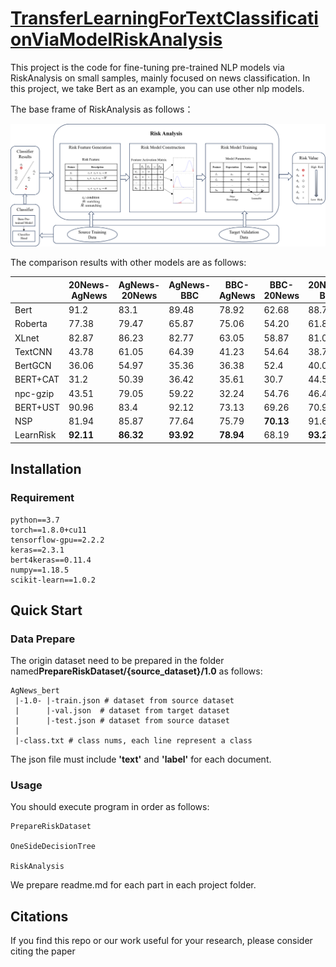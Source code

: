 # **[TransferLearningForTextClassificationViaModelRiskAnalysis](https://github.com/syjcomputer/RMTransfer)**

This project is the code for fine-tuning pre-trained NLP models via RiskAnalysis on small samples, mainly focused on news classification. In this project, we take Bert as an example, you can use other nlp models.

The base frame of RiskAnalysis as follows：

![risklearn](risklearn.png)

The comparison results with other models are as follows:

|           | 20News-AgNews | AgNews-20News | AgNews-BBC | BBC-AgNews | BBC-20News | 20News-BBC |
| --------- | ------------- | ------------- | ---------- | ---------- | ---------- | ---------- |
| Bert      | 91.2          | 83.1          | 89.48      | 78.92      | 62.68      | 88.75      |
| Roberta   | 77.38         | 79.47         | 65.87      | 75.06      | 54.20      | 61.8       |
| XLnet     | 82.87         | 86.23         | 82.77      | 63.05      | 58.87      | 81.06      |
| TextCNN   | 43.78         | 61.05         | 64.39      | 41.23      | 54.64      | 38.79      |
| BertGCN   | 36.06         | 54.97         | 35.36      | 36.38      | 52.4       | 40.04      |
| BERT+CAT  | 31.2          | 50.39         | 36.42      | 35.61      | 30.7       | 44.5       |
| npc-gzip  | 43.51         | 79.05         | 59.22      | 32.24      | 54.76      | 46.45      |
| BERT+UST  | 90.96         | 83.4          | 92.12      | 73.13      | 69.26      | 70.93      |
| NSP       | 81.94         | 85.87         | 77.64      | 75.79      | **70.13**  | 91.69      |
| LearnRisk | **92.11**     | **86.32**     | **93.92**  | **78.94**  | 68.19      | **93.22**  |


## Installation
### Requirement
```
python==3.7
torch==1.8.0+cu11
tensorflow-gpu==2.2.2
keras==2.3.1
bert4keras==0.11.4
numpy==1.18.5
scikit-learn==1.0.2
```

## Quick Start

### Data Prepare
The origin dataset need to be prepared in the folder named**PrepareRiskDataset/{source_dataset}/1.0** as follows:
```
AgNews_bert
 |-1.0- |-train.json # dataset from source dataset
 |      |-val.json  # dataset from target dataset
 |      |-test.json # dataset from source dataset
 |
 |-class.txt # class nums, each line represent a class
```
The json file must include **'text'** and **'label'** for each document.

### Usage
You should execute program in order as follows:
```
PrepareRiskDataset

OneSideDecisionTree

RiskAnalysis
```
We prepare readme.md for each part in each project folder.
## Citations
If you find this repo or our work useful for your research, please consider citing the paper
```bibtex

```


